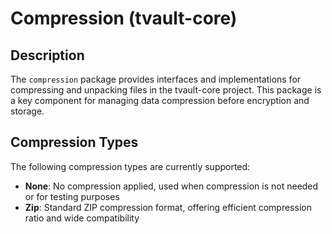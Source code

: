# Compression (tvault-core)

## Description

The `compression` package provides interfaces and implementations for compressing and unpacking files in the tvault-core project. 
This package is a key component for managing data compression before encryption and storage.

## Compression Types

The following compression types are currently supported:

- **None**: No compression applied, used when compression is not needed or for testing purposes
- **Zip**: Standard ZIP compression format, offering efficient compression ratio and wide compatibility
